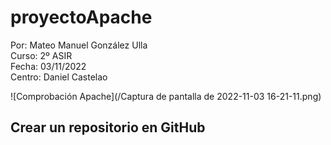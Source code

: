 # proyectoApache  

Por: Mateo Manuel González Ulla  
Curso: 2º ASIR  
Fecha: 03/11/2022  
Centro: Daniel Castelao  


![Comprobación Apache](/Captura de pantalla de 2022-11-03 16-21-11.png)

## Crear un repositorio en GitHub  
